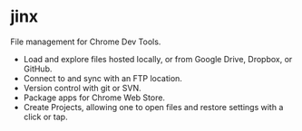 jinx
====

File management for Chrome Dev Tools.

* Load and explore files hosted locally, or from Google Drive, Dropbox, or GitHub.
* Connect to and sync with an FTP location.
* Version control with git or SVN.
* Package apps for Chrome Web Store.
* Create Projects, allowing one to open files and restore settings with a click or tap.
